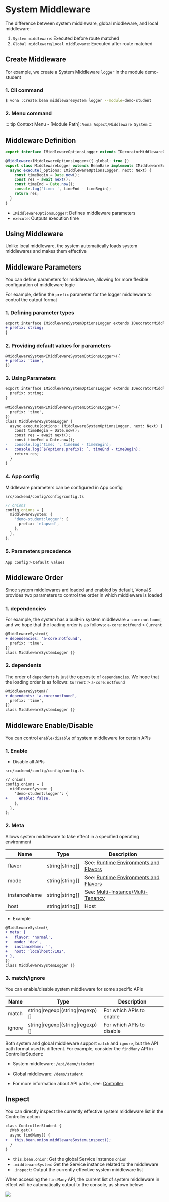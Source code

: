 # System Middleware

The difference between system middleware, global middleware, and local middleware:

1. `System middleware`: Executed before route matched
2. `Global middleware`/`Local middleware`: Executed after route matched

## Create Middleware

For example, we create a System Middleware `logger` in the module demo-student

### 1. Cli command

``` bash
$ vona :create:bean middlewareSystem logger --module=demo-student
```

### 2. Menu command

::: tip
Context Menu - [Module Path]: `Vona Aspect/Middleware System`
:::

## Middleware Definition

``` typescript
export interface IMiddlewareOptionsLogger extends IDecoratorMiddlewareOptionsGlobal {}

@Middleware<IMiddlewareOptionsLogger>({ global: true })
export class MiddlewareLogger extends BeanBase implements IMiddlewareExecute {
  async execute(_options: IMiddlewareOptionsLogger, next: Next) {
    const timeBegin = Date.now();
    const res = await next();
    const timeEnd = Date.now();
    console.log('time: ', timeEnd - timeBegin);
    return res;
  }
}
```

- `IMiddlewareOptionsLogger`: Defines middleware parameters
- `execute`: Outputs execution time

## Using Middleware

Unlike local middleware, the system automatically loads system middlewares and makes them effective

## Middleware Parameters

You can define parameters for middleware, allowing for more flexible configuration of middleware logic

For example, define the `prefix` parameter for the logger middleware to control the output format

### 1. Defining parameter types

``` diff
export interface IMiddlewareSystemOptionsLogger extends IDecoratorMiddlewareSystemOptions {
+ prefix: string;
}
```

### 2. Providing default values ​​for parameters

``` diff
@MiddlewareSystem<IMiddlewareSystemOptionsLogger>({
+ prefix: 'time',
})
```

### 3. Using Parameters

``` diff
export interface IMiddlewareSystemOptionsLogger extends IDecoratorMiddlewareSystemOptions {
  prefix: string;
}

@MiddlewareSystem<IMiddlewareSystemOptionsLogger>({
  prefix: 'time',
})
class MiddlewareSystemLogger {
  async execute(options: IMiddlewareSystemOptionsLogger, next: Next) {
    const timeBegin = Date.now();
    const res = await next();
    const timeEnd = Date.now();
-   console.log('time: ', timeEnd - timeBegin);    
+   console.log(`${options.prefix}: `, timeEnd - timeBegin);
    return res;
  }
}
```

### 4. App config

Middleware parameters can be configured in App config

`src/backend/config/config/config.ts`

``` typescript
// onions
config.onions = {
  middlewareSystem: {
    'demo-student:logger': {
      prefix: 'elapsed',
    },
  },
};
```

### 5. Parameters precedence

`App config` > `Default values`

## Middleware Order

Since system middlewares ard loaded and enabled by default, VonaJS provides two parameters to control the order in which middleware is loaded

### 1. dependencies

For example, the system has a built-in system middleware `a-core:notfound`, and we hope that the loading order is as follows: `a-core:notfound` > `Current`

``` diff
@MiddlewareSystem({
+ dependencies: 'a-core:notfound',
  prefix: 'time',
})
class MiddlewareSystemLogger {}
```

### 2. dependents

The order of `dependents` is just the opposite of `dependencies`. We hope that the loading order is as follows: `Current` > `a-core:notfound`

``` diff
@MiddlewareSystem({
+ dependents: 'a-core:notfound',
  prefix: 'time',
})
class MiddlewareSystemLogger {}
```

## Middleware Enable/Disable 

You can control `enable/disable` of system middleware for certain APIs

### 1. Enable

* Disable all APIs

`src/backend/config/config/config.ts`

``` diff
// onions
config.onions = {
  middlewareSystem: {
    'demo-student:logger': {
+     enable: false,
    },
  },
};
```

### 2. Meta

Allows system middleware to take effect in a specified operating environment

|Name|Type|Description|
|--|--|--|
|flavor|string\|string[]|See: [Runtime Environments and Flavors](../../env-config/mode-flavor/introduction.md)|
|mode|string\|string[]|See: [Runtime Environments and Flavors](../../env-config/mode-flavor/introduction.md)|
|instanceName|string\|string[]|See: [Multi-Instance/Multi-Tenancy](../../env-config/instance/introduction.md)|
|host|string\|string[]|Host|

* Example

``` diff
@MiddlewareSystem({
+ meta: {
+   flavor: 'normal',
+   mode: 'dev',
+   instanceName: '',
+   host: 'localhost:7102',
+ },
})
class MiddlewareSystemLogger {}
```

### 3. match/ignore

You can enable/disable system middleware for some specific APIs

|Name|Type|Description|
|--|--|--|
|match|string\|regexp\|(string\|regexp)[]|For which APIs to enable|
|ignore|string\|regexp\|(string\|regexp)[]|For which APIs to disable|

Both system and global middleware support `match` and `ignore`, but the API path format used is different. For example, consider the `findMany` API in ControllerStudent:

- System middleware: `/api/demo/student`
- Global middleware: `/demo/student`

- For more information about API paths, see: [Controller](../../essentials/api/controller.md)

## Inspect

You can directly inspect the currently effective system middleware list in the Controller action

``` diff
class ControllerStudent {
  @Web.get()
  async findMany() {
+   this.bean.onion.middlewareSystem.inspect();
  }
}
```

- `this.bean.onion`: Get the global Service instance `onion`
- `.middlewareSystem`: Get the Service instance related to the middleware
- `.inspect`: Output the currently effective system middleware list

When accessing the `findMany` API, the current list of system middleware in effect will be automatically output to the console, as shown below:

![](../../../assets/img/aop/middleware-2.png)
